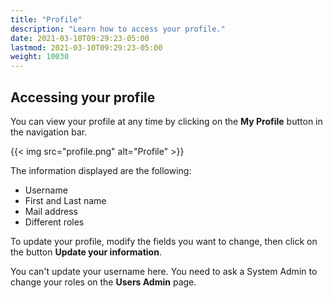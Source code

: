 ```yaml
---
title: "Profile"
description: "Learn how to access your profile."
date: 2021-03-10T09:29:23-05:00
lastmod: 2021-03-10T09:29:23-05:00
weight: 10030
---
```


## Accessing your profile

You can view your profile at any time by clicking on the **My Profile** button in the navigation bar.

{{< img src="profile.png" alt="Profile" >}}

The information displayed are the following:

- Username
- First and Last name
- Mail address
- Different roles

To update your profile, modify the fields you want to change, then click on the button **Update your information**.

You can't update your username here. You need to ask a System Admin to change your roles on the **Users Admin** page.
